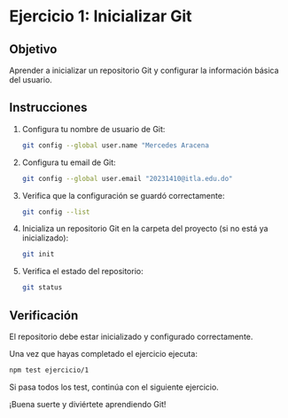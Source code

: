 # Ejercicio 1: Inicializar Git

## Objetivo
Aprender a inicializar un repositorio Git y configurar la información básica del usuario.

## Instrucciones

1. Configura tu nombre de usuario de Git:
   ```bash
   git config --global user.name "Mercedes Aracena
   ```

2. Configura tu email de Git:
   ```bash
   git config --global user.email "20231410@itla.edu.do"
   ```

3. Verifica que la configuración se guardó correctamente:
   ```bash
   git config --list
   ```

4. Inicializa un repositorio Git en la carpeta del proyecto (si no está ya inicializado):
   ```bash
   git init
   ```

5. Verifica el estado del repositorio:
   ```bash
   git status
   ```

## Verificación

El repositorio debe estar inicializado y configurado correctamente.

Una vez que hayas completado el ejercicio ejecuta:
```bash
npm test ejercicio/1
```

Si pasa todos los test, continúa con el siguiente ejercicio.

¡Buena suerte y diviértete aprendiendo Git!
